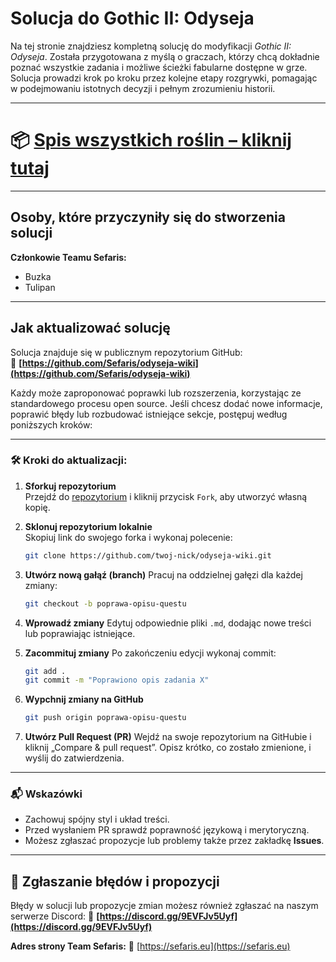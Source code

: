# Solucja do Gothic II: Odyseja

Na tej stronie znajdziesz kompletną solucję do modyfikacji _Gothic II: Odyseja_. Została przygotowana z myślą o graczach, którzy chcą dokładnie poznać wszystkie zadania i możliwe ścieżki fabularne dostępne w grze. Solucja prowadzi krok po kroku przez kolejne etapy rozgrywki, pomagając w podejmowaniu istotnych decyzji i pełnym zrozumieniu historii.

---

# 📦 **[Spis wszystkich roślin – kliknij tutaj](https://docs.google.com/document/d/1VU63Y2EmpQ0LjAW0bViQuiSHAywnTwDec8J2H8l4dQA/edit?usp%3Dsharing&sa=D&source=editors&ust=1761140639279586&usg=AOvVaw1h1mVeqqOCpcgtpPBWSyp2)**

---

## Osoby, które przyczyniły się do stworzenia solucji

**Członkowie Teamu Sefaris:**

- Buzka
- Tulipan

---

## Jak aktualizować solucję

Solucja znajduje się w publicznym repozytorium GitHub:  
🔗 **[https://github.com/Sefaris/odyseja-wiki](https://github.com/Sefaris/odyseja-wiki)**

Każdy może zaproponować poprawki lub rozszerzenia, korzystając ze standardowego procesu open source. Jeśli chcesz dodać nowe informacje, poprawić błędy lub rozbudować istniejące sekcje, postępuj według poniższych kroków:

---

### 🛠️ Kroki do aktualizacji:

1. **Sforkuj repozytorium**  
   Przejdź do [repozytorium](https://github.com/Sefaris/odyseja-wiki) i kliknij przycisk `Fork`, aby utworzyć własną kopię.

2. **Sklonuj repozytorium lokalnie**  
   Skopiuj link do swojego forka i wykonaj polecenie:

   ```bash
   git clone https://github.com/twoj-nick/odyseja-wiki.git
   ```

3. **Utwórz nową gałąź (branch)**
   Pracuj na oddzielnej gałęzi dla każdej zmiany:

   ```bash
   git checkout -b poprawa-opisu-questu
   ```

4. **Wprowadź zmiany**
   Edytuj odpowiednie pliki `.md`, dodając nowe treści lub poprawiając istniejące.

5. **Zacommituj zmiany**
   Po zakończeniu edycji wykonaj commit:

   ```bash
   git add .
   git commit -m "Poprawiono opis zadania X"
   ```

6. **Wypchnij zmiany na GitHub**

   ```bash
   git push origin poprawa-opisu-questu
   ```

7. **Utwórz Pull Request (PR)**
   Wejdź na swoje repozytorium na GitHubie i kliknij „Compare & pull request”. Opisz krótko, co zostało zmienione, i wyślij do zatwierdzenia.

---

### 📬 Wskazówki

- Zachowuj spójny styl i układ treści.
- Przed wysłaniem PR sprawdź poprawność językową i merytoryczną.
- Możesz zgłaszać propozycje lub problemy także przez zakładkę **Issues**.

---

## 💬 Zgłaszanie błędów i propozycji

Błędy w solucji lub propozycje zmian możesz również zgłaszać na naszym serwerze Discord:
🔗 **[https://discord.gg/9EVFJv5Uyf](https://discord.gg/9EVFJv5Uyf)**

**Adres strony Team Sefaris:** 🔗 [https://sefaris.eu](https://sefaris.eu)
